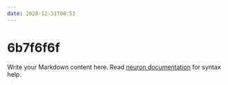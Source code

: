 ```yaml
---
date: 2020-12-31T00:53
---
```


# 6b7f6f6f

Write your Markdown content here. Read [neuron documentation](https://neuron.zettel.page/2011404.html) for syntax help.

